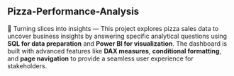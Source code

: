 ## Pizza-Performance-Analysis
🍕 Turning slices into insights — This project explores pizza sales data to uncover business insights by answering specific analytical questions using **SQL for data preparation** and **Power BI for visualization**. The dashboard is built with advanced features like **DAX measures**, **conditional formatting**, and **page navigation** to provide a seamless user experience for stakeholders.
